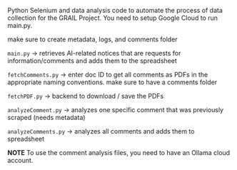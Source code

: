 Python Selenium and data analysis code to automate the process of data collection for the GRAIL Project. You need to setup Google Cloud to run main.py.

make sure to create metadata, logs, and comments folder

`main.py` -> retrieves AI-related notices that are requests for information/comments and adds them to the spreadsheet

`fetchComments.py` -> enter doc ID to get all comments as PDFs in the appropriate naming conventions. make sure to have a comments folder

`fetchPDF.py` -> backend to download / save the PDFs

`analyzeComment.py` -> analyzes one specific comment that was previously scraped (needs metadata)

`analyzeComments.py` -> analyzes all comments and adds them to spreadsheet

**NOTE** 
To use the comment analysis files, you need to have an Ollama cloud account.
